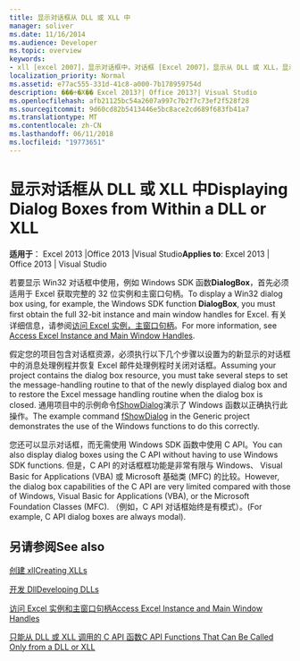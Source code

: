 ```yaml
---
title: 显示对话框从 DLL 或 XLL 中
manager: soliver
ms.date: 11/16/2014
ms.audience: Developer
ms.topic: overview
keywords:
- xll [excel 2007]，显示对话框中，对话框 [Excel 2007]，显示从 DLL 或 XLL，显示对话框从 Dll [Excel 2007]
localization_priority: Normal
ms.assetid: e77ac555-331d-41c8-a000-7b178959754d
description: ���÷�Χ�� Excel 2013?| Office 2013?| Visual Studio
ms.openlocfilehash: afb21125bc54a2607a997c7b2f7c73ef2f528f28
ms.sourcegitcommit: 9d60cd82b5413446e5bc8ace2cd689f683fb41a7
ms.translationtype: MT
ms.contentlocale: zh-CN
ms.lasthandoff: 06/11/2018
ms.locfileid: "19773651"
---
```

# <a name="displaying-dialog-boxes-from-within-a-dll-or-xll"></a><span data-ttu-id="4827d-104">显示对话框从 DLL 或 XLL 中</span><span class="sxs-lookup"><span data-stu-id="4827d-104">Displaying Dialog Boxes from Within a DLL or XLL</span></span>

 <span data-ttu-id="4827d-105">**适用于**： Excel 2013 |Office 2013 |Visual Studio</span><span class="sxs-lookup"><span data-stu-id="4827d-105">**Applies to**: Excel 2013 | Office 2013 | Visual Studio</span></span> 
  
<span data-ttu-id="4827d-106">若要显示 Win32 对话框中使用，例如 Windows SDK 函数**DialogBox**，首先必须适用于 Excel 获取完整的 32 位实例和主窗口句柄。</span><span class="sxs-lookup"><span data-stu-id="4827d-106">To display a Win32 dialog box using, for example, the Windows SDK function **DialogBox**, you must first obtain the full 32-bit instance and main window handles for Excel.</span></span> <span data-ttu-id="4827d-107">有关详细信息，请参阅[访问 Excel 实例，主窗口句柄](how-to-access-excel-instance-and-main-window-handles.md)。</span><span class="sxs-lookup"><span data-stu-id="4827d-107">For more information, see [Access Excel Instance and Main Window Handles](how-to-access-excel-instance-and-main-window-handles.md).</span></span> 
  
<span data-ttu-id="4827d-108">假定您的项目包含对话框资源，必须执行以下几个步骤以设置为的新显示的对话框中的消息处理例程并恢复 Excel 邮件处理例程时关闭对话框。</span><span class="sxs-lookup"><span data-stu-id="4827d-108">Assuming your project contains the dialog box resource, you must take several steps to set the message-handling routine to that of the newly displayed dialog box and to restore the Excel message handling routine when the dialog box is closed.</span></span> <span data-ttu-id="4827d-109">通用项目中的示例命令[fShowDialog](fshowdialog.md)演示了 Windows 函数以正确执行此操作。</span><span class="sxs-lookup"><span data-stu-id="4827d-109">The example command [fShowDialog](fshowdialog.md) in the Generic project demonstrates the use of the Windows functions to do this correctly.</span></span> 
  
<span data-ttu-id="4827d-110">您还可以显示对话框，而无需使用 Windows SDK 函数中使用 C API。</span><span class="sxs-lookup"><span data-stu-id="4827d-110">You can also display dialog boxes using the C API without having to use Windows SDK functions.</span></span> <span data-ttu-id="4827d-111">但是，C API 的对话框框功能是非常有限与 Windows、 Visual Basic for Applications (VBA) 或 Microsoft 基础类 (MFC) 的比较。</span><span class="sxs-lookup"><span data-stu-id="4827d-111">However, the dialog box capabilities of the C API are very limited compared with those of Windows, Visual Basic for Applications (VBA), or the Microsoft Foundation Classes (MFC).</span></span> <span data-ttu-id="4827d-112">（例如，C API 对话框始终是有模式）。</span><span class="sxs-lookup"><span data-stu-id="4827d-112">(For example, C API dialog boxes are always modal).</span></span>
  
## <a name="see-also"></a><span data-ttu-id="4827d-113">另请参阅</span><span class="sxs-lookup"><span data-stu-id="4827d-113">See also</span></span>



[<span data-ttu-id="4827d-114">创建 xll</span><span class="sxs-lookup"><span data-stu-id="4827d-114">Creating XLLs</span></span>](creating-xlls.md)
  
[<span data-ttu-id="4827d-115">开发 Dll</span><span class="sxs-lookup"><span data-stu-id="4827d-115">Developing DLLs</span></span>](developing-dlls.md)
  
[<span data-ttu-id="4827d-116">访问 Excel 实例和主窗口句柄</span><span class="sxs-lookup"><span data-stu-id="4827d-116">Access Excel Instance and Main Window Handles</span></span>](how-to-access-excel-instance-and-main-window-handles.md)
  
[<span data-ttu-id="4827d-117">只能从 DLL 或 XLL 调用的 C API 函数</span><span class="sxs-lookup"><span data-stu-id="4827d-117">C API Functions That Can Be Called Only from a DLL or XLL</span></span>](c-api-functions-that-can-be-called-only-from-a-dll-or-xll.md)

